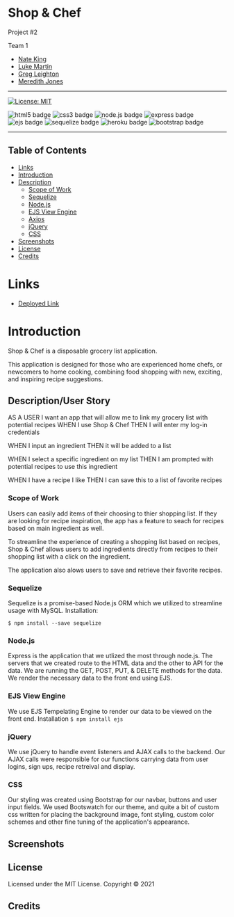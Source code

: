 # Shop & Chef
Project #2

Team 1

 + [Nate King](https://github.com/natemking)
 + [Luke Martin](https://github.com/LukeMartin-123)
 + [Greg Leighton](https://github.com/preussenfahrer)
 + [Meredith Jones](https://github.com/meredithajones)  
---

[![License: MIT](https://img.shields.io/badge/License-MIT-yellow.svg)](https://github.com/natemking/shop_n_chef/blob/main/LICENSE)

![html5 badge](https://img.shields.io/badge/html5%20-%23E34F26.svg?&style=flat&logo=html5&logoColor=white)
![css3 badge](https://img.shields.io/badge/css3%20-%231572B6.svg?&style=flat&logo=css3&logoColor=white)
![node.js badge](https://img.shields.io/badge/node.js%20-%2343853D.svg?&style=flat&logo=node.js&logoColor=white)
![express badge](https://img.shields.io/badge/express.js%20-%23404d59.svg?&style=flat)
![ejs badge](https://img.shields.io/badge/%20EJS%20-%23B4CA65.svg?&style=flatColor=white%22/)
![sequelize badge](https://img.shields.io/badge/Sequelize-%2304AFEF.svg?&style=flat&logoColor=white)
![heroku badge](https://img.shields.io/badge/heroku%20-%23430098.svg?&style=for-the-badge&logo=heroku&logoColor=white)
![bootstrap badge](https://img.shields.io/badge/bootstrap%20-%23563D7C.svg?&style=flat&logo=bootstrap&logoColor=white)

---
## Table of Contents
 * [Links](#links)
 * [Introduction](#introduction)
 * [Description](#description)
    + [Scope of Work](#scope-of-work)
    + [Sequelize](#sequelize)
    + [Node.js](#nodejs)
    + [EJS View Engine](#ejs-view-engine)
    + [Axios](#axios)
    + [jQuery](#jquery)
    + [CSS](#css)
  * [Screenshots](#screenshots)
  * [License](#license)
  * [Credits](#credits)

# Links

* [Deployed Link](https://shop-n-chef.herokuapp.com/)

# Introduction
  Shop & Chef is a disposable grocery list application. 

   This application is designed for those who are experienced home chefs, or newcomers to home cooking, combining food shopping with new, exciting, and inspiring recipe suggestions. 

## Description/User Story 
  AS A USER I want an app that will allow me to link my grocery list with potential recipes
  WHEN I use Shop & Chef 
  THEN I will enter my log-in credentials

  WHEN I input an ingredient
  THEN it will be added to a list

  WHEN I select a specific ingredient on my list
  THEN I am prompted with potential recipes to use this ingredient

  WHEN I have a recipe I like
  THEN I can save this to a list of favorite recipes


### Scope of Work
Users can easily add items of their choosing to thier shopping list. If they are looking for recipe inspiration, the app has a feature to seach for recipes based on main ingredient as well. 

To streamline the experience of creating a shopping list based on recipes, Shop & Chef allows users to add ingredients directly from recipes to their shopping list with a click on the ingredient. 

The application also alows users to save and retrieve their favorite recipes. 

### Sequelize
  Sequelize is a promise-based Node.js ORM which we utilized to streamline usage with MySQL.
  Installation:

`$ npm install --save sequelize`


### Node.js

Express is the application that we utlized the most through node.js. The servers that we created route to the HTML data and the other to API for the data. 
We are running the GET, POST, PUT, & DELETE methods for the data. We render the necessary data to the front end using EJS.

### EJS View Engine
We use EJS Tempelating Engine to render our data to be viewed on the front end. 
Installation
`$ npm install ejs`
 
### jQuery
We use jQuery to handle event listeners and AJAX calls to the backend. Our AJAX calls were responsible for our functions carrying data from user logins, sign ups, recipe retreival and display. 


### CSS
Our styling was created using Bootstrap for our navbar, buttons and user input fields. We used Bootswatch for our theme, and quite a bit of custom css written for placing the background image, font styling, custom color schemes and other fine tuning of the application's appearance. 

## Screenshots

<!-- ![app gif](public/assets/images/screenshots/burger_banquet.gif)
<br>

_App Functionality_
<br>

![mobile resolution](public/assets/images/screenshots/burger_banquet_mobile.png)

_Mobile Responsiveness_ -->

## License
Licensed under the MIT License. Copyright © 2021

## Credits

<!-- * [Make elements be clickable after they are returned from an ajax call](https://stackoverflow.com/questions/6594226/jquery-class-selector-not-working/6602120)

* [Better Express routing for Node JS](https://caffeinecoding.com/better-express-routing-for-nodejs/)

* [Toggle a Boolean](https://stackoverflow.com/questions/11604409/how-to-toggle-a-boolean)  -->




